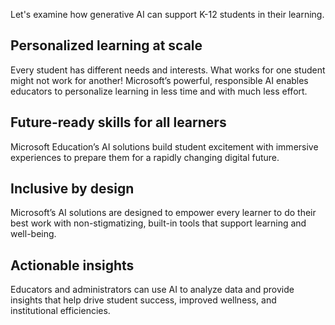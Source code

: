 Let's examine how generative AI can support K-12 students in their learning.

## Personalized learning at scale

Every student has different needs and interests. What works for one student might not work for another! Microsoft’s powerful, responsible AI enables educators to personalize learning in less time and with much less effort.

## Future-ready skills for all learners

Microsoft Education’s AI solutions build student excitement with immersive experiences to prepare them for a rapidly changing digital future.

## Inclusive by design

Microsoft’s AI solutions are designed to empower every learner to do their best work with non-stigmatizing, built-in tools that support learning and well-being.

## Actionable insights

Educators and administrators can use AI to analyze data and provide insights that help drive student success, improved wellness, and institutional efficiencies.
